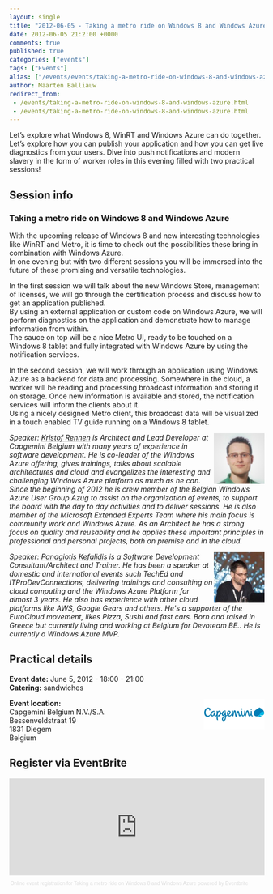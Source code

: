 ```yaml
---
layout: single
title: "2012-06-05 - Taking a metro ride on Windows 8 and Windows Azure"
date: 2012-06-05 21:2:00 +0000
comments: true
published: true
categories: ["events"]
tags: ["Events"]
alias: ["/events/events/taking-a-metro-ride-on-windows-8-and-windows-azure"]
author: Maarten Balliauw
redirect_from:
 - /events/taking-a-metro-ride-on-windows-8-and-windows-azure.html
 - /events/taking-a-metro-ride-on-windows-8-and-windows-azure.html
---
```


<p>Let&rsquo;s explore what Windows 8, WinRT and Windows Azure can do together. Let&rsquo;s explore how you can publish your application and how you can get live diagnostics from your users. Dive into push notifications and modern slavery in the form of worker roles in this evening filled with two practical sessions!&nbsp;</p>
<h2>Session info</h2>
<h3>Taking a metro ride on Windows 8 and Windows Azure</h3>
<p>With the upcoming release of Windows 8 and new interesting technologies like WinRT and Metro, it is time to check out the possibilities these bring in combination with Windows Azure.<br>In one evening but with two different sessions you will be immersed into the future of these promising and versatile technologies.</p>
<p>In the first session we will talk about the new Windows Store, management of licenses, we will go through the certification process and discuss how to get an application published.<br>By using an external application or custom code on Windows Azure, we will perform diagnostics on the application and demonstrate how to manage information from within.<br>The sauce on top will be a nice Metro UI, ready to be touched on a Windows 8 tablet and fully integrated with Windows Azure by using the notification services.</p>
<p>In the second session, we will work through an application using Windows Azure as a backend for data and processing. Somewhere in the cloud, a worker will be reading and processing broadcast information and storing it on storage. Once new information is available and stored, the notification services will inform the clients about it.<br>Using a nicely designed Metro client, this broadcast data will be visualized in a touch enabled TV guide running on a Windows 8 tablet.</p>
<p><em><img alt="Kristof Rennen" align="right" src="/assets/media/speakers/kristof-rennen.jpg" width="100" height="100">Speaker: </em><em><a href="https://www.kristofrennen.be/">Kristof Rennen</a>&nbsp;is&nbsp;Architect and Lead Developer at Capgemini Belgium with many years of experience in software development. He is co-leader of the Windows Azure offering, gives trainings, talks about scalable architectures and cloud and evangelizes the interesting and challenging Windows Azure platform as much as he can. Since the beginning of 2012 he is crew member of the Belgian Windows Azure User Group Azug to assist on the organization of events, to support the board with the day to day activities and to deliver sessions. He is also member of the Microsoft Extended Experts Team where his main focus is community work and Windows Azure. As an Architect he has a strong focus on quality and reusability and he applies these important principles in professional and personal projects, both on premise and in the cloud. </em></p>
<p><em><img alt="Panagiotis Kefalidis" align="right" src="/assets/media/speakers/panagiotis-kefalidis.jpg" width="100">Speaker: <a href="https://www.kefalidis.me/" target="_blank">Panagiotis Kefalidis</a> is a Software Development Consultant/Architect and Trainer. He has been a speaker at domestic and international events such TechEd and ITProDevConnections, delivering trainings and consulting on cloud computing and the Windows Azure Platform for almost 3 years. He also has experience with other cloud platforms like AWS, Google Gears and others. He's a supporter of the EuroCloud movement, likes Pizza, Sushi and fast cars. Born and raised in Greece but currently living and working at Belgium for Devoteam BE.. He is currently a Windows Azure MVP.</em></p>
<h2>Practical details</h2>
<p><strong>Event date:</strong>&nbsp;June 5, 2012 - 18:00 - 21:00<br><strong>Catering:</strong> sandwiches</p>
<p><strong><a href="https://www.be.capgemini.com" target="_blank"><img alt="" align="right" src="/assets/media/sponsors/logo-capgemini.jpg" width="120" height="60"></a>Event location:<br></strong>Capgemini Belgium N.V./S.A.<br> Bessenveldstraat 19<br>1831 Diegem<br>Belgium</p>
<h2>Register via EventBrite</h2>
<div style="width: 100%; text-align: left;"><iframe vspace="0" height="192" marginheight="5" src="https://www.eventbrite.com/tickets-external?eid=2876737399&amp;ref=etckt" frameborder="0" width="100%" allowtransparency="true" marginwidth="5" scrolling="auto" hspace="0"></iframe>
<div style="font-family: Helvetica, Arial; font-size: 10px; padding: 5px 0 5px; margin: 2px; width: 100%; text-align: left;"><a style="color: #ddd; text-decoration: none;" href="https://www.eventbrite.com/r/etckt" target="_blank">Online event registration</a><span style="color: #ddd;"> for </span><a style="color: #ddd; text-decoration: none;" href="https://www.eventbrite.com/event/2876737399?ref=etckt" target="_blank">Taking a metro ride on Windows 8 and Windows Azure</a><span style="color: #ddd;"> powered by </span><a style="color: #ddd; text-decoration: none;" href="https://www.eventbrite.com?ref=etckt" target="_blank">Eventbrite</a></div>
</div>







